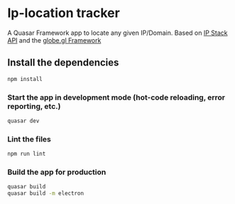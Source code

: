 # Ip-location tracker 

A Quasar Framework app to locate any given IP/Domain.
Based on [IP Stack API](https://ipstack.com/product) and the [globe.gl Framework](https://github.com/vasturiano/globe.gl)

## Install the dependencies
```bash
npm install
```

### Start the app in development mode (hot-code reloading, error reporting, etc.)
```bash
quasar dev
```

### Lint the files
```bash
npm run lint
```

### Build the app for production
```bash
quasar build
quasar build -m electron
```

